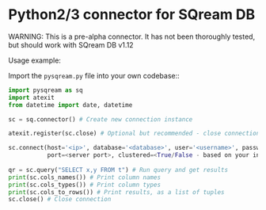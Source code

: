 # Python2/3 connector for SQream DB

WARNING: This is a pre-alpha connector. It has not been thoroughly tested,
but should work with SQream DB v1.12

Usage example:

Import the `pysqream.py` file into your own codebase::

```python
import pysqream as sq
import atexit
from datetime import date, datetime

sc = sq.connector() # Create new connection instance

atexit.register(sc.close) # Optional but recommended - close connection upon exit

sc.connect(host='<ip>', database='<database>', user='<username>', password='<password>',
           port=<server port>, clustered=<True/False - based on your installation>, timeout=<socket timeout>)
            
qr = sc.query("SELECT x,y FROM t") # Run query and get results
print(sc.cols_names()) # Print column names
print(sc.cols_types()) # Print column types
print(sc.cols_to_rows()) # Print results, as a list of tuples
sc.close() # Close connection
```
